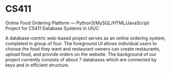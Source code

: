 # CS411
Online Food Ordering Platform — Python3/MySQL/HTML/JavaScript </br>
Project for CS411 Database Systems in UIUC</br>

A database-centric web-based project serves as an online ordering system, completed in group of four. The foreground UI allows individual users to choose the food they want and restaurant owners can create restaurants, upload food, and provide orders on the website. The background of our project currently consists of about 7 databases which are connected by keys and in efficient structure.



